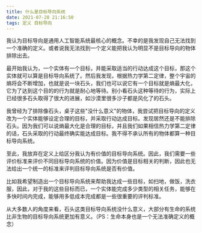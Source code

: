 ```yaml
---
title: 什么是目标导向系统
date: 2021-07-28 21:16:50
tags: 定义 目标导向
---
```


我认为目标导向是通用人工智能系统最核心的概念。不幸的是我发现自己无法找到一个准确的定义。或者说我无法找到一个定义能把我认为明显不是目标导向的物体排除出去。

最开始我认为，一个实体有一个目标，并能采取适当的行动达成这个目标，那这个实体就可以算是目标导向系统了。然后我发现，根据热力学第二定律，整个宇宙的熵将会不断增加，也就是说一块石头，我们也可以说它有一个目标就是熵最大化，它为了达到这个目的的行为就是耐心地等待。别小看石头这种等待的行为，实际上已经很多石头取得了很大的进展，如沙漠里很多沙子都是风化了的石头。

我曾经为了排除像石头，桌子这些"没什么意义"的物体，我尝试把目标导向的定义改为一个实体能够设定合理的目标，并采取行动达成目标。发现居然还是不能排除石头。因为我们可以说熵最大化是合理的目标，并且我们如果相信热力学第二定律的话，石头采取的行动最终确实能达成目标。我不得不承认所有的物体都算一种目标导向系统。

至此，我放弃在定义上给区分我认为有价值的目标导向系统。因此，我们需要一些评价标准来评价不同目标导向系统的价值。因为价值是目标相关的判断，因此也无法给出一个统一的标准来评判目标导向系统是否有价值。

比如我希望制造出一个目标导向系统来帮助我达成一些目标，如扫地，做饭，洗衣服，因此，对于我的这些目标而已，一个实体能完成多少类型的相关任务，能够在多快时间内完成，能够用多低成本完成都是一些很重要的评判标准。

从大多数人的角度来看，石头这类目标导向系统没什么意义，大部分有生命的系统比非生物的目标导向系统更加有意义。（PS：生命本身也是一个无法准确定义的概念）
